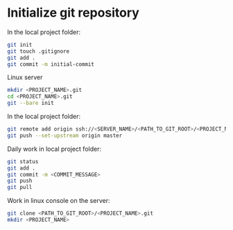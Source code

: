 # Initialize git repository

In the local project folder:

```bash
git init
git touch .gitignore
git add .
git commit -m initial-commit
```

Linux server

```bash
mkdir <PROJECT_NAME>.git
cd <PROJECT_NAME>.git
git --bare init
```

In the local project folder:

```bash
git remote add origin ssh://<SERVER_NAME>/<PATH_TO_GIT_ROOT>/<PROJECT_NAME>.git
git push --set-upstream origin master
```

Daily work in local project folder:

```bash
git status
git add .
git commit -m <COMMIT_MESSAGE>
git push
git pull
```

Work in linux console on the server:

```bash
git clone <PATH_TO_GIT_ROOT>/<PROJECT_NAME>.git
mkdir <PROJECT_NAME>
```

